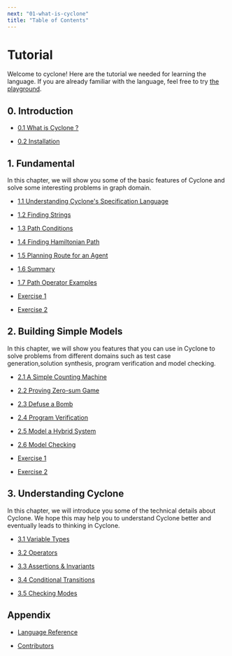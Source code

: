 ```yaml
---
next: "01-what-is-cyclone"
title: "Table of Contents"
---
```


# Tutorial

Welcome to cyclone! Here are the tutorial we needed for learning the language. If you are already familiar with the language, feel free to try [the playground](/playground). 

## 0. Introduction

- [0.1 What is Cyclone ?](/tutorial/01-what-is-cyclone)

- [0.2 Installation](/tutorial/02-installation)

## 1. Fundamental

In this chapter, we will show you some of the basic features of Cyclone and solve some interesting problems in graph domain.

- [1.1 Understanding Cyclone's Specification Language](/tutorial/11-understanding-cyclone-spec-lang)

- [1.2 Finding Strings](https://classicwuhao.github.io/cyclone_tutorial/chapter1/tutorial-basics-1.html)

- [1.3 Path Conditions](https://classicwuhao.github.io/cyclone_tutorial/chapter1/tutorial-basics-2.html)

- [1.4 Finding Hamiltonian Path](https://classicwuhao.github.io/cyclone_tutorial/chapter1/tutorial-basics-3.html)

- [1.5 Planning Route for an Agent](https://classicwuhao.github.io/cyclone_tutorial/chapter1/tutorial-basics-4.html)

- [1.6 Summary](https://classicwuhao.github.io/cyclone_tutorial/chapter1/tutorial-basics-5.html)

- [1.7 Path Operator Examples](https://classicwuhao.github.io/cyclone_tutorial/chapter1/tutorial-basics-6.html)

- [Exercise 1](https://classicwuhao.github.io/cyclone_tutorial/chapter1/tutorial-chapter1-ex1.html)

- [Exercise 2](https://classicwuhao.github.io/cyclone_tutorial/chapter1/tutorial-chapter1-ex2.html)

## 2. Building Simple Models

In this chapter, we will show you features that you can use in Cyclone to solve problems from different domains such as test case generation,solution synthesis, program verification and model checking.

- [2.1 A Simple Counting Machine](https://classicwuhao.github.io/cyclone_tutorial/chapter2/tutorial-c2-1.html)

- [2.2 Proving Zero-sum Game](https://classicwuhao.github.io/cyclone_tutorial/chapter2/tutorial-c2-2.html)

- [2.3 Defuse a Bomb](https://classicwuhao.github.io/cyclone_tutorial/chapter2/tutorial-c2-3.html)

- [2.4 Program Verification](https://classicwuhao.github.io/cyclone_tutorial/chapter2/tutorial-c2-4.html)

- [2.5 Model a Hybrid System](https://classicwuhao.github.io/cyclone_tutorial/chapter2/tutorial-c2-5.html)

- [2.6 Model Checking](https://classicwuhao.github.io/cyclone_tutorial/chapter2/tutorial-c2-6.html)

- [Exercise 1](https://classicwuhao.github.io/cyclone_tutorial/chapter2/tutorial-chapter2-ex1.html)

- [Exercise 2](https://classicwuhao.github.io/cyclone_tutorial/chapter2/tutorial-chapter2-ex2.html)

## 3. Understanding Cyclone

In this chapter, we will introduce you some of the technical details about Cyclone. We hope this may help you to understand Cyclone better and eventually leads to thinking in Cyclone.

- [3.1 Variable Types](https://classicwuhao.github.io/cyclone_tutorial/chapter3/tutorial-c3-1.html)

- [3.2 Operators](https://classicwuhao.github.io/cyclone_tutorial/chapter3/tutorial-c3-2.html)

- [3.3 Assertions & Invariants](https://classicwuhao.github.io/cyclone_tutorial/chapter3/tutorial-c3-3.html)

- [3.4 Conditional Transitions](https://classicwuhao.github.io/cyclone_tutorial/chapter3/tutorial-c3-4.html)

- [3.5 Checking Modes](https://classicwuhao.github.io/cyclone_tutorial/chapter3/tutorial-c3-5.html)

## Appendix

- [Language Reference](https://classicwuhao.github.io/cyclone_tutorial/expr/reference.html)

- [Contributors](https://classicwuhao.github.io/cyclone_tutorial/about.html)